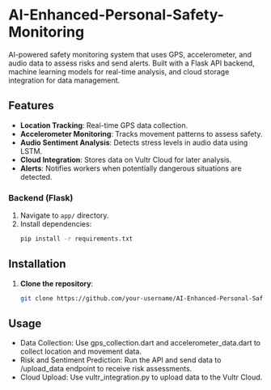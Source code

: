 # AI-Enhanced-Personal-Safety-Monitoring
AI-powered safety monitoring system that uses GPS, accelerometer, and audio data to assess risks and send alerts. Built with a Flask API backend, machine learning models for real-time analysis, and cloud storage integration for data management.

## Features

- **Location Tracking**: Real-time GPS data collection.
- **Accelerometer Monitoring**: Tracks movement patterns to assess safety.
- **Audio Sentiment Analysis**: Detects stress levels in audio data using LSTM.
- **Cloud Integration**: Stores data on Vultr Cloud for later analysis.
- **Alerts**: Notifies workers when potentially dangerous situations are detected.

### Backend (Flask)
1. Navigate to `app/` directory.
2. Install dependencies:
   ```bash
   pip install -r requirements.txt
   
## Installation

1. **Clone the repository**:
   ```bash
   git clone https://github.com/your-username/AI-Enhanced-Personal-Safety-Monitoring.git

## Usage
- Data Collection: Use gps_collection.dart and accelerometer_data.dart to collect location and movement data.
- Risk and Sentiment Prediction: Run the API and send data to /upload_data endpoint to receive risk assessments.
- Cloud Upload: Use vultr_integration.py to upload data to the Vultr Cloud.
